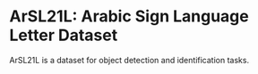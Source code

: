 # ArSL21L: Arabic Sign Language Letter Dataset

ArSL21L is a dataset for object detection and identification tasks.